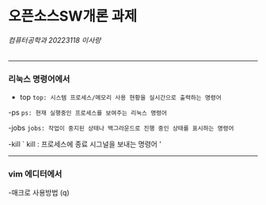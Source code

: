 # 오픈소스SW개론 과제
###### 컴퓨터공학과 20223118 이사랑
---

### 리눅스 명령어에서
- top
` top: 시스템 프로세스/메모리 사용 현황을 실시간으로 출력하는 명령어 `

-ps
` ps: 현재 실행중인 프로세스를 보여주는 리눅스 명령어 `

-jobs
` jobs: 작업이 중지된 상태나 백그라운드로 진행 중인 상태를 표시하는 명령어 `

-kill
` kill : 프로세스에 종료 시그널을 보내는 명령어 '

---

### vim 에디터에서
-매크로 사용방법 (q)
